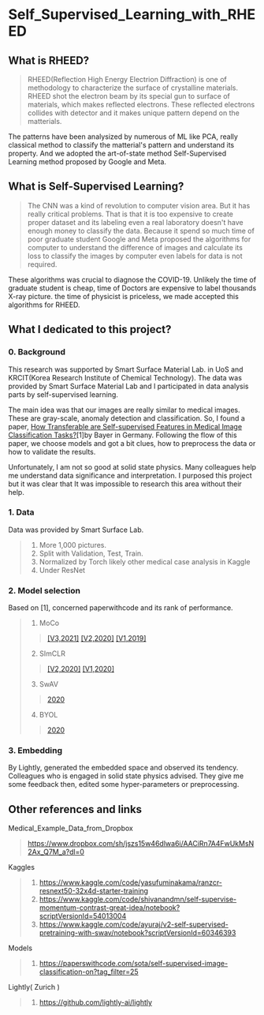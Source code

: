 # Self_Supervised_Learning_with_RHEED 

## What is RHEED?
 >RHEED(Reflection High Energy Electrion Diffraction) is one of methodology to  characterize the surface of crystalline materials. RHEED shot the electron beam by its special gun to surface of materials, which makes reflected electrons. These reflected electrons collides with detector and it makes unique pattern depend on the matterials. 

 The patterns have been analysized by numerous of ML like PCA, really classical method to classify the matterial's pattern and understand its property. And we adopted the art-of-state method Self-Supervised Learning method proposed by Google and Meta.
 

## What is Self-Supervised Learning?

> The CNN was a kind of revolution to computer vision area. But it has really critical problems. That is that it is too expensive to create proper dataset and its labeling even a real laboratory doesn't have enough money to classify the data. Because it spend so much time of poor graduate student Google and Meta proposed the algorithms for computer to understand the difference of images and calculate its loss to classify the images by computer even labels for data is not required.

These algorithms was crucial to diagnose the COVID-19. Unlikely the time of graduate student is cheap, time of Doctors are expensive to label thousands X-ray picture. the time of physicist is priceless, we made accepted this algorithms for RHEED.

## What I dedicated to this project?

### 0. Background

This research was supported by Smart Surface Material Lab. in UoS and KRCIT(Korea Research Institute of Chemical Technology). The data was provided by Smart Surface Material Lab and I participated in data analysis parts by self-supervised learning.

The main idea was that our images are really similar to medical images. These are gray-scale, anomaly detection and classification. So, I found a paper, [How Transferable are Self-supervised Features in Medical Image Classification Tasks?](https://arxiv.org/abs/2108.10048)[1]by Bayer in Germany. Following the flow of this paper, we choose models and got a bit clues, how to preprocess the data or how to validate the results.

Unfortunately, I am not so good at solid state physics. Many colleagues help me understand data significance and interpretation. I purposed this project but it was clear that It was impossible to research this area without their help. 


###  1. Data

Data was provided by Smart Surface Lab. 

> 1. More 1,000 pictures.
> 2. Split with Validation, Test, Train. 
> 3. Normalized by Torch likely other medical case analysis in Kaggle
> 4. Under ResNet



 ### 2. Model selection

Based on [1], concerned paperwithcode and its rank of performance.

> 1. MoCo 
>> [[V3,2021]](https://arxiv.org/pdf/2104.02057v4.pdf)
>> [[V2,2020]](https://arxiv.org/pdf/2003.04297v1.pdf)
>> [[V1,2019]](https://arxiv.org/pdf/1911.05722v3.pdf)
> 2. SImCLR
>> [[V2,2020]](https://arxiv.org/pdf/2006.10029v2.pdf)
>> [[V1,2020]](https://arxiv.org/pdf/2002.05709v3.pdf)
> 3. SwAV
>>[2020](https://arxiv.org/pdf/2006.09882v5.pdf)
> 4. BYOL
>>[2020](https://arxiv.org/pdf/2006.07733v3.pdf)

### 3. Embedding

By Lightly, generated the embedded space and observed its tendency.
Colleagues who is engaged in solid state physics advised. They give me some feedback then, edited some hyper-parameters or preprocessing. 

## Other references and links
 Medical_Example_Data_from_Dropbox
>https://www.dropbox.com/sh/jszs15w46dlwa6i/AACiRn7A4FwUkMsN2Ax_Q7M_a?dl=0

 Kaggles

>1. https://www.kaggle.com/code/yasufuminakama/ranzcr-resnext50-32x4d-starter-training
>2. https://www.kaggle.com/code/shivanandmn/self-supervise-momentum-contrast-great-idea/notebook?scriptVersionId=54013004
>3. https://www.kaggle.com/code/ayuraj/v2-self-supervised-pretraining-with-swav/notebook?scriptVersionId=60346393

 Models
>1. https://paperswithcode.com/sota/self-supervised-image-classification-on?tag_filter=25

Lightly( Zurich )
> 1. https://github.com/lightly-ai/lightly
